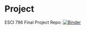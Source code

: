 # Project
ESCI 796 
Final Project Repo: [![Binder](https://mybinder.org/badge_logo.svg)](https://mybinder.org/v2/gh/nksinno/Project/HEAD)



